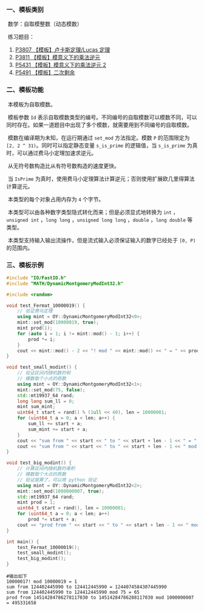 ### 一、模板类别

​	数学：自取模整数（动态模数）

​	练习题目：

1. [P3807 【模板】卢卡斯定理/Lucas 定理](https://www.luogu.com.cn/problem/P3807)
2. [P3811 【模板】模意义下的乘法逆元](https://www.luogu.com.cn/problem/P3811)
3. [P5431 【模板】模意义下的乘法逆元 2](https://www.luogu.com.cn/problem/P5431)
4. [P5491 【模板】二次剩余](https://www.luogu.com.cn/problem/P5491)


### 二、模板功能

​	本模板为自取模数。

​	模板参数 `Id` 表示自取模数类型的编号。不同编号的自取模数可以模数不同，可以同时存在。如果一道题目中出现了多个模数，就需要用到不同编号的自取模数。

​	模数在编译期为未知，在运行期通过 `set_mod` 方法指定。模数 `P` 的范围限定为 `[2, 2 ^ 31)`。同时可以指定静态变量 `s_is_prime` 的逻辑值，当 `s_is_prime` 为真时，可以通过费马小定理加速求逆元。

​	从无符号数构造比从有符号数构造的速度更快。

​	当 `IsPrime` 为真时，使用费马小定理算法计算逆元；否则使用扩展欧几里得算法计算逆元。

​	本类型的每个对象占用内存为 `4` 个字节。

​	本类型可以由各种数字类型隐式转化而来；但是必须显式地转换为 `int` ，`unsigned int` ，`long long` ，`unsigned long long` ，`double` ，`long double` 等类型。

​	本类型支持输入输出流操作，但是流式输入必须保证输入的数字已经处于 `[0, P)` 的范围内。

### 三、模板示例

```c++
#include "IO/FastIO.h"
#include "MATH/DynamicMontgomeryModInt32.h"

#include <random>

void test_Fermat_10000019() {
    // 验证费马定理
    using mint = OY::DynamicMontgomeryModInt32<0>;
    mint::set_mod(10000019, true);
    mint prod(1);
    for (auto i = 1; i != mint::mod() - 1; i++) {
        prod *= i;
    }
    cout << mint::mod() - 2 << "! mod " << mint::mod() << " = " << prod << endl;
}

void test_small_modint() {
    // 验证区间内随机数的和
    // 模数取个小点的奇数
    using mint = OY::DynamicMontgomeryModInt32<1>;
    mint::set_mod(75, false);
    std::mt19937_64 rand;
    long long sum_ll = 0;
    mint sum_mint;
    uint64_t start = rand() % (1ull << 40), len = 10000001;
    for (uint64_t a = 0; a < len; a++) {
        sum_ll += start + a;
        sum_mint += start + a;
    }
    cout << "sum from " << start << " to " << start + len - 1 << " = " << sum_ll << endl;
    cout << "sum from " << start << " to " << start + len - 1 << " mod " << mint::mod() << " = " << sum_mint << endl;
}

void test_big_modint() {
    // 计算区间内随机数的乘积
    // 模数取个大点的质数
    // 验证就算了，可以用 python 验证
    using mint = OY::DynamicMontgomeryModInt32<2>;
    mint::set_mod(1000000007, true);
    std::mt19937_64 rand;
    mint prod = 1;
    uint64_t start = rand(), len = 10000001;
    for (uint64_t a = 0; a < len; a++)
        prod *= start + a;
    cout << "prod from " << start << " to " << start + len - 1 << " mod " << mint::mod() << " = " << prod << endl;
}

int main() {
    test_Fermat_10000019();
    test_small_modint();
    test_big_modint();
}
```

```
#输出如下
10000017! mod 10000019 = 1
sum from 124402445990 to 124412445990 = 1244074584307445990
sum from 124402445990 to 124412445990 mod 75 = 65
prod from 14514284786278117030 to 14514284786288117030 mod 1000000007 = 495331658

```

